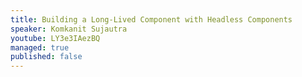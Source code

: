 ```yaml
---
title: Building a Long-Lived Component with Headless Components
speaker: Komkanit Sujautra
youtube: LY3e3IAezBQ
managed: true
published: false
---
```

